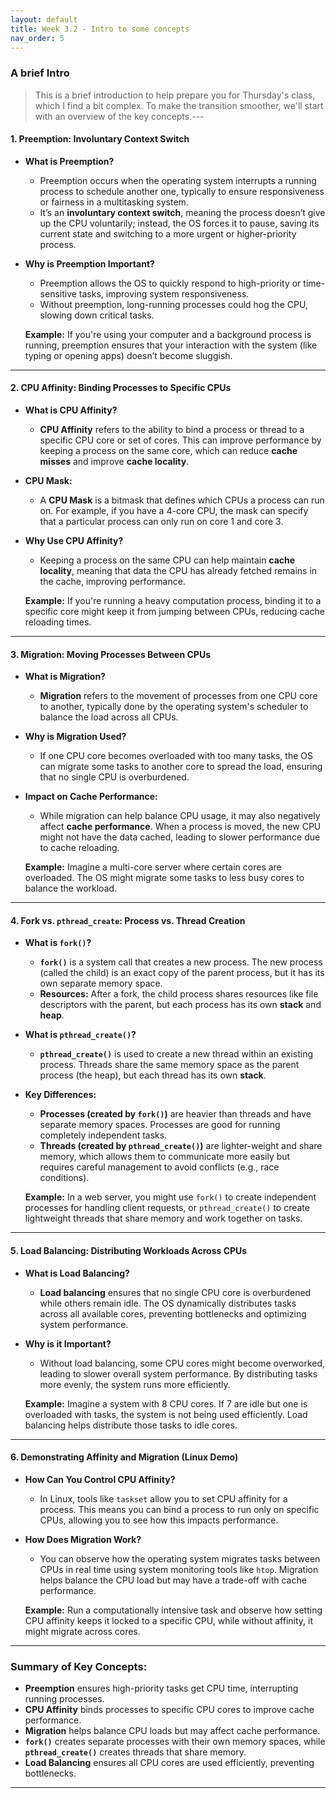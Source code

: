 ```yaml
---
layout: default
title: Week 3.2 - Intro to some concepts
nav_order: 5
---
```



### A brief Intro 

> This is a brief introduction to help prepare you for Thursday's class, which I find a bit complex. To make the transition smoother, we'll start with an overview of the key concepts.---

#### **1. Preemption: Involuntary Context Switch**
- **What is Preemption?**
  - Preemption occurs when the operating system interrupts a running process to schedule another one, typically to ensure responsiveness or fairness in a multitasking system. 
  - It’s an **involuntary context switch**, meaning the process doesn’t give up the CPU voluntarily; instead, the OS forces it to pause, saving its current state and switching to a more urgent or higher-priority process.

- **Why is Preemption Important?**
  - Preemption allows the OS to quickly respond to high-priority or time-sensitive tasks, improving system responsiveness.
  - Without preemption, long-running processes could hog the CPU, slowing down critical tasks.
  
  **Example:** If you're using your computer and a background process is running, preemption ensures that your interaction with the system (like typing or opening apps) doesn’t become sluggish.

---

#### **2. CPU Affinity: Binding Processes to Specific CPUs**
- **What is CPU Affinity?**
  - **CPU Affinity** refers to the ability to bind a process or thread to a specific CPU core or set of cores. This can improve performance by keeping a process on the same core, which can reduce **cache misses** and improve **cache locality**.
  
- **CPU Mask:**
  - A **CPU Mask** is a bitmask that defines which CPUs a process can run on. For example, if you have a 4-core CPU, the mask can specify that a particular process can only run on core 1 and core 3.

- **Why Use CPU Affinity?**
  - Keeping a process on the same CPU can help maintain **cache locality**, meaning that data the CPU has already fetched remains in the cache, improving performance.

  **Example:** If you're running a heavy computation process, binding it to a specific core might keep it from jumping between CPUs, reducing cache reloading times.

---

#### **3. Migration: Moving Processes Between CPUs**
- **What is Migration?**
  - **Migration** refers to the movement of processes from one CPU core to another, typically done by the operating system's scheduler to balance the load across all CPUs.
  
- **Why is Migration Used?**
  - If one CPU core becomes overloaded with too many tasks, the OS can migrate some tasks to another core to spread the load, ensuring that no single CPU is overburdened.
  
- **Impact on Cache Performance:**
  - While migration can help balance CPU usage, it may also negatively affect **cache performance**. When a process is moved, the new CPU might not have the data cached, leading to slower performance due to cache reloading.

  **Example:** Imagine a multi-core server where certain cores are overloaded. The OS might migrate some tasks to less busy cores to balance the workload.

---

#### **4. Fork vs. `pthread_create`: Process vs. Thread Creation**
- **What is `fork()`?**
  - **`fork()`** is a system call that creates a new process. The new process (called the child) is an exact copy of the parent process, but it has its own separate memory space.
  - **Resources:** After a fork, the child process shares resources like file descriptors with the parent, but each process has its own **stack** and **heap**.
  
- **What is `pthread_create()`?**
  - **`pthread_create()`** is used to create a new thread within an existing process. Threads share the same memory space as the parent process (the heap), but each thread has its own **stack**.
  
- **Key Differences:**
  - **Processes (created by `fork()`)** are heavier than threads and have separate memory spaces. Processes are good for running completely independent tasks.
  - **Threads (created by `pthread_create()`)** are lighter-weight and share memory, which allows them to communicate more easily but requires careful management to avoid conflicts (e.g., race conditions).

  **Example:** In a web server, you might use `fork()` to create independent processes for handling client requests, or `pthread_create()` to create lightweight threads that share memory and work together on tasks.

---

#### **5. Load Balancing: Distributing Workloads Across CPUs**
- **What is Load Balancing?**
  - **Load balancing** ensures that no single CPU core is overburdened while others remain idle. The OS dynamically distributes tasks across all available cores, preventing bottlenecks and optimizing system performance.

- **Why is it Important?**
  - Without load balancing, some CPU cores might become overworked, leading to slower overall system performance. By distributing tasks more evenly, the system runs more efficiently.
  
  **Example:** Imagine a system with 8 CPU cores. If 7 are idle but one is overloaded with tasks, the system is not being used efficiently. Load balancing helps distribute those tasks to idle cores.

---

#### **6. Demonstrating Affinity and Migration (Linux Demo)**
- **How Can You Control CPU Affinity?**
  - In Linux, tools like `taskset` allow you to set CPU affinity for a process. This means you can bind a process to run only on specific CPUs, allowing you to see how this impacts performance.
  
- **How Does Migration Work?**
  - You can observe how the operating system migrates tasks between CPUs in real time using system monitoring tools like `htop`. Migration helps balance the CPU load but may have a trade-off with cache performance.

  **Example:** Run a computationally intensive task and observe how setting CPU affinity keeps it locked to a specific CPU, while without affinity, it might migrate across cores.

---

### **Summary of Key Concepts:**
- **Preemption** ensures high-priority tasks get CPU time, interrupting running processes.
- **CPU Affinity** binds processes to specific CPU cores to improve cache performance.
- **Migration** helps balance CPU loads but may affect cache performance.
- **`fork()`** creates separate processes with their own memory spaces, while **`pthread_create()`** creates threads that share memory.
- **Load Balancing** ensures all CPU cores are used efficiently, preventing bottlenecks.

---
